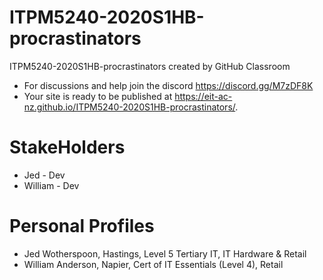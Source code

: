 # ITPM5240-2020S1HB-procrastinators
ITPM5240-2020S1HB-procrastinators created by GitHub Classroom
- For discussions and help join the discord
https://discord.gg/M7zDF8K
- Your site is ready to be published at https://eit-ac-nz.github.io/ITPM5240-2020S1HB-procrastinators/.

# StakeHolders
- Jed - Dev
- William - Dev

# Personal Profiles
- Jed Wotherspoon, Hastings, Level 5 Tertiary IT, IT Hardware & Retail
- William Anderson, Napier, Cert of IT Essentials (Level 4), Retail
